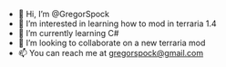 - 👋 Hi, I’m @GregorSpock
- 👀 I’m interested in learning how to mod in terraria 1.4
- 🌱 I’m currently learning C#
- 💞️ I’m looking to collaborate on a new terraria mod
- 📫 You can reach me at gregorspock@gmail.com

<!---
GregorSpock/GregorSpock is a ✨ special ✨ repository because its `README.md` (this file) appears on your GitHub profile.
You can click the Preview link to take a look at your changes.
--->
